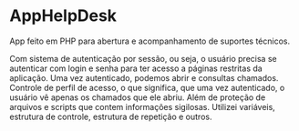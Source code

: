 # AppHelpDesk
App feito em PHP para abertura e acompanhamento de suportes técnicos.

Com sistema de autenticação por sessão, ou seja, o usuário precisa se autenticar com login e senha para ter acesso a páginas restritas da aplicação. Uma vez autenticado, podemos abrir e consultas chamados.
Controle de perfil de acesso, o que significa, que uma vez autenticado, o usuário vê apenas os chamados que ele abriu.
Além de proteção de arquivos e scripts que contem informações sigilosas.
Utilizei variáveis, estrutura de controle, estrutura de repetição e outros.
